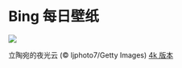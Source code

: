 <!-- ![](https://cn.bing.com//th?id=OHR.NoctilucentClouds_ZH-CN4816301354_UHD.jpg&rf=LaDigue_UHD.jpg&pid=hp) -->

# Bing 每日壁纸

![](https://cn.bing.com//th?id=OHR.NoctilucentClouds_ZH-CN4816301354_1920x1080.jpg&rf=LaDigue_1920x1080.jpg&pid=hp)

立陶宛的夜光云 (© ljphoto7/Getty Images)
[4k 版本](https://cn.bing.com//th?id=OHR.NoctilucentClouds_ZH-CN4816301354_UHD.jpg&rf=LaDigue_UHD.jpg&pid=hp)
